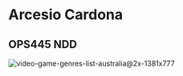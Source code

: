 # Arcesio Cardona
## OPS445 NDD 

![video-game-genres-list-australia@2x-1381x777](https://github.com/cardonagithub/acardona/assets/144833481/43d7aa8c-e354-44e9-9725-839d70c3ffff)
